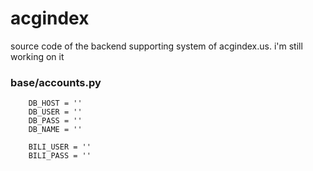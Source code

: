 acgindex
========

source code of the backend supporting system of acgindex.us. i'm still working on it

### base/accounts.py
		DB_HOST = ''
		DB_USER = ''
		DB_PASS = ''
		DB_NAME = ''

		BILI_USER = ''
		BILI_PASS = ''